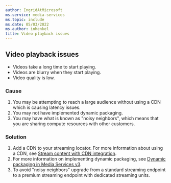 ```yaml
---
author: IngridAtMicrosoft
ms.service: media-services
ms.topic: include
ms.date: 05/03/2022
ms.author: inhenkel
title: Video playback issues
---
```


<!-- 2112130040007664, 2201210050001913 -->

## Video playback issues

- Videos take a long time to start playing.
- Videos are blurry when they start playing.
- Video quality is low.

### Cause

1. You may be attempting to reach a large audience without using a CDN which is causing latency issues.
1. You may not have implemented dynamic packaging.
1. You may have what is known as "noisy neighbors", which means that you are sharing compute resources with other customers.

### Solution

1. Add a CDN to your streaming locator. For more information about using a CDN, see [Stream content with CDN integration](../stream-scale-streaming-cdn-concept.md).
1. For more information on implementing dynamic packaging, see [Dynamic packaging in Media Services v3](../encode-dynamic-packaging-concept.md).
1. To avoid "noisy neighbors" upgrade from a standard streaming endpoint to a premium streaming endpoint with dedicated streaming units.
